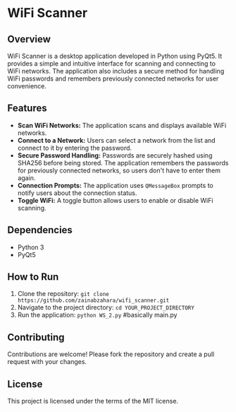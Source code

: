 # WiFi Scanner

## Overview
WiFi Scanner is a desktop application developed in Python using PyQt5. It provides a simple and intuitive interface for scanning and connecting to WiFi networks. The application also includes a secure method for handling WiFi passwords and remembers previously connected networks for user convenience.

## Features
- **Scan WiFi Networks:** The application scans and displays available WiFi networks.
- **Connect to a Network:** Users can select a network from the list and connect to it by entering the password.
- **Secure Password Handling:** Passwords are securely hashed using SHA256 before being stored. The application remembers the passwords for previously connected networks, so users don't have to enter them again.
- **Connection Prompts:** The application uses `QMessageBox` prompts to notify users about the connection status.
- **Toggle WiFi:** A toggle button allows users to enable or disable WiFi scanning.


## Dependencies
- Python 3
- PyQt5

## How to Run
1. Clone the repository: `git clone https://github.com/zainabzahara/wifi_scanner.git`
2. Navigate to the project directory: `cd YOUR_PROJECT_DIRECTORY`
3. Run the application: `python WS_2.py` #basically main.py

## Contributing
Contributions are welcome! Please fork the repository and create a pull request with your changes.

## License
This project is licensed under the terms of the MIT license.
